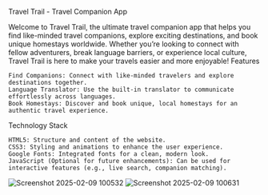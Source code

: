 Travel Trail - Travel Companion App

Welcome to Travel Trail, the ultimate travel companion app that helps you find like-minded travel companions, explore exciting destinations, and book unique homestays worldwide. Whether you’re looking to connect with fellow adventurers, break language barriers, or experience local culture, Travel Trail is here to make your travels easier and more enjoyable!
Features

    Find Companions: Connect with like-minded travelers and explore destinations together.
    Language Translator: Use the built-in translator to communicate effortlessly across languages.
    Book Homestays: Discover and book unique, local homestays for an authentic travel experience.

Technology Stack

    HTML5: Structure and content of the website.
    CSS3: Styling and animations to enhance the user experience.
    Google Fonts: Integrated fonts for a clean, modern look.
    JavaScript (Optional for future enhancements): Can be used for interactive features (e.g., live search, companion matching).
    
![Screenshot 2025-02-09 100532](https://github.com/user-attachments/assets/65a42743-f82f-493e-afba-2cf94eba80f0)
![Screenshot 2025-02-09 100631](https://github.com/user-attachments/assets/ea0803c9-5de6-4877-a525-a25441fa62c8)


